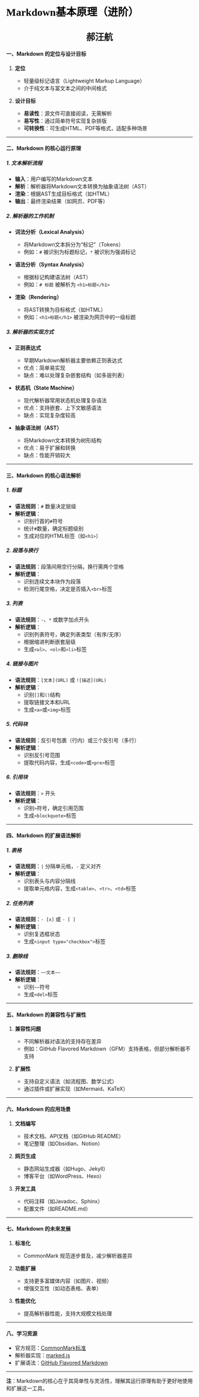 # <font face="仿宋" font color=black >               Markdown基本原理（进阶）</font>
## <center><font face="楷体" font size=5>郝汪航</font></center>  
#### **一、Markdown 的定位与设计目标**
1. **定位**  
   - 轻量级标记语言（Lightweight Markup Language）  
   - 介于纯文本与富文本之间的中间格式  

2. **设计目标**  
   - **易读性**：源文件可直接阅读，无需解析  
   - **易写性**：通过简单符号实现复杂排版  
   - **可转换性**：可生成HTML、PDF等格式，适配多种场景  

---

#### **二、Markdown 的核心运行原理**
##### **1. 文本解析流程**
- **输入**：用户编写的Markdown文本  
- **解析**：解析器将Markdown文本转换为抽象语法树（AST）  
- **渲染**：根据AST生成目标格式（如HTML）  
- **输出**：最终渲染结果（如网页、PDF等）

##### **2. 解析器的工作机制**
- **词法分析（Lexical Analysis）**  
  - 将Markdown文本拆分为“标记”（Tokens）  
  - 例如：`#` 被识别为标题标记，`*` 被识别为强调标记  

- **语法分析（Syntax Analysis）**  
  - 根据标记构建语法树（AST）  
  - 例如：`# 标题` 被解析为 `<h1>标题</h1>`  

- **渲染（Rendering）**  
  - 将AST转换为目标格式（如HTML）  
  - 例如：`<h1>标题</h1>` 被渲染为网页中的一级标题  

##### **3. 解析器的实现方式**
- **正则表达式**  
  - 早期Markdown解析器主要依赖正则表达式  
  - 优点：简单易实现  
  - 缺点：难以处理复杂嵌套结构（如多层列表）  

- **状态机（State Machine）**  
  - 现代解析器常用状态机处理复杂语法  
  - 优点：支持嵌套、上下文敏感语法  
  - 缺点：实现复杂度较高  

- **抽象语法树（AST）**  
  - 将Markdown文本转换为树形结构  
  - 优点：易于扩展和转换  
  - 缺点：性能开销较大  

---

#### **三、Markdown 的核心语法解析**
##### **1. 标题**
- **语法规则**：`#` 数量决定层级  
- **解析逻辑**：  
  - 识别行首的`#`符号  
  - 统计`#`数量，确定标题级别  
  - 生成对应的HTML标签（如`<h1>`）  

##### **2. 段落与换行**
- **语法规则**：段落间用空行分隔，换行需两个空格  
- **解析逻辑**：  
  - 识别连续文本块作为段落  
  - 检测行尾空格，决定是否插入`<br>`标签  

##### **3. 列表**
- **语法规则**：`-`、`*` 或数字加点开头  
- **解析逻辑**：  
  - 识别列表符号，确定列表类型（有序/无序）  
  - 根据缩进判断嵌套层级  
  - 生成`<ul>`、`<ol>`和`<li>`标签  

##### **4. 链接与图片**
- **语法规则**：`[文本](URL)` 或 `![描述](URL)`  
- **解析逻辑**：  
  - 识别`[]`和`()`结构  
  - 提取链接文本和URL  
  - 生成`<a>`或`<img>`标签  

##### **5. 代码块**
- **语法规则**：反引号包裹（行内）或三个反引号（多行）  
- **解析逻辑**：  
  - 识别反引号范围  
  - 提取代码内容，生成`<code>`或`<pre>`标签  

##### **6. 引用块**
- **语法规则**：`>` 开头  
- **解析逻辑**：  
  - 识别`>`符号，确定引用范围  
  - 生成`<blockquote>`标签  

---

#### **四、Markdown 的扩展语法解析**
##### **1. 表格**
- **语法规则**：`|` 分隔单元格，`-` 定义对齐  
- **解析逻辑**：  
  - 识别表头与内容分隔线  
  - 提取单元格内容，生成`<table>`、`<tr>`、`<td>`标签  

##### **2. 任务列表**
- **语法规则**：`- [x]` 或 `- [ ]`  
- **解析逻辑**：  
  - 识别复选框状态  
  - 生成`<input type="checkbox">`标签  

##### **3. 删除线**
- **语法规则**：`~~文本~~`  
- **解析逻辑**：  
  - 识别`~~`符号  
  - 生成`<del>`标签  

---

#### **五、Markdown 的兼容性与扩展性**
1. **兼容性问题**  
   - 不同解析器对语法的支持存在差异  
   - 例如：GitHub Flavored Markdown（GFM）支持表格，但部分解析器不支持  

2. **扩展性**  
   - 支持自定义语法（如流程图、数学公式）  
   - 通过插件或扩展实现（如Mermaid、KaTeX）  

---

#### **六、Markdown 的应用场景**
1. **文档编写**  
   - 技术文档、API文档（如GitHub README）  
   - 笔记整理（如Obsidian、Notion）  

2. **网页生成**  
   - 静态网站生成器（如Hugo、Jekyll）  
   - 博客平台（如WordPress、Hexo）  

3. **开发工具**  
   - 代码注释（如Javadoc、Sphinx）  
   - 配置文件（如README.md）  

---

#### **七、Markdown 的未来发展**
1. **标准化**  
   - CommonMark 规范逐步普及，减少解析器差异  

2. **功能扩展**  
   - 支持更多富媒体内容（如图片、视频）  
   - 增强交互性（如动态表格、表单）  

3. **性能优化**  
   - 提高解析器性能，支持大规模文档处理  

---

#### **八、学习资源**
- 官方规范：[CommonMark标准](https://commonmark.org/)  
- 解析器实现：[marked.js](https://github.com/markedjs/marked)  
- 扩展语法：[GitHub Flavored Markdown](https://github.github.com/gfm/)  

---

**注**：Markdown的核心在于其简单性与灵活性，理解其运行原理有助于更好地使用和扩展这一工具。